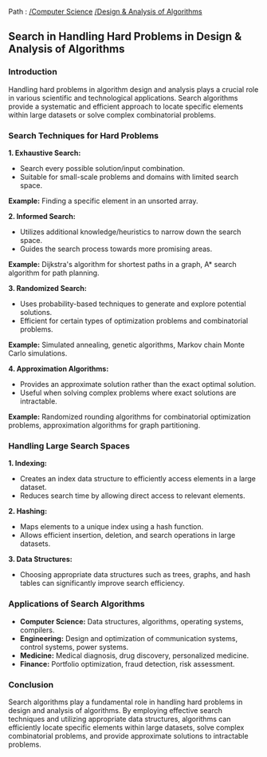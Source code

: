Path : [/Computer Science](<..\..\index.md>) [/Design & Analysis of Algorithms](<..\index.md>)
## Search in Handling Hard Problems in Design & Analysis of Algorithms

### Introduction

Handling hard problems in algorithm design and analysis plays a crucial role in various scientific and technological applications. Search algorithms provide a systematic and efficient approach to locate specific elements within large datasets or solve complex combinatorial problems. 


### Search Techniques for Hard Problems

**1. Exhaustive Search:**

- Search every possible solution/input combination.
- Suitable for small-scale problems and domains with limited search space.


**Example:** Finding a specific element in an unsorted array.

**2. Informed Search:**

- Utilizes additional knowledge/heuristics to narrow down the search space.
- Guides the search process towards more promising areas.


**Example:** Dijkstra's algorithm for shortest paths in a graph, A* search algorithm for path planning.


**3. Randomized Search:**

- Uses probability-based techniques to generate and explore potential solutions.
- Efficient for certain types of optimization problems and combinatorial problems.


**Example:** Simulated annealing, genetic algorithms, Markov chain Monte Carlo simulations.


**4. Approximation Algorithms:**

- Provides an approximate solution rather than the exact optimal solution.
- Useful when solving complex problems where exact solutions are intractable.


**Example:** Randomized rounding algorithms for combinatorial optimization problems, approximation algorithms for graph partitioning.


### Handling Large Search Spaces

**1. Indexing:**
- Creates an index data structure to efficiently access elements in a large dataset.
- Reduces search time by allowing direct access to relevant elements.


**2. Hashing:**
- Maps elements to a unique index using a hash function.
- Allows efficient insertion, deletion, and search operations in large datasets.


**3. Data Structures:**
- Choosing appropriate data structures such as trees, graphs, and hash tables can significantly improve search efficiency.


### Applications of Search Algorithms

- **Computer Science:** Data structures, algorithms, operating systems, compilers.
- **Engineering:** Design and optimization of communication systems, control systems, power systems.
- **Medicine:** Medical diagnosis, drug discovery, personalized medicine.
- **Finance:** Portfolio optimization, fraud detection, risk assessment.


### Conclusion

Search algorithms play a fundamental role in handling hard problems in design and analysis of algorithms. By employing effective search techniques and utilizing appropriate data structures, algorithms can efficiently locate specific elements within large datasets, solve complex combinatorial problems, and provide approximate solutions to intractable problems.
